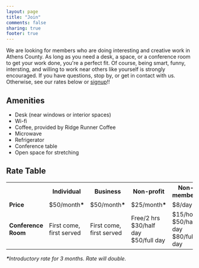 ```yaml
---
layout: page
title: "Join"
comments: false
sharing: true
footer: true
---
```



We are looking for members who are doing interesting and creative work in Athens County.  As long as you need a desk, a space, or a conference room to get your work done, you're a perfect fit.  Of course, being smart, funny, intersting, and willing to work near others like yourself is strongly encouraged.  If you have questions, stop by, or get in contact with us.  Otherwise, see our rates below or [signup](https://docs.google.com/a/athensworks.com/spreadsheet/viewform?formkey=dGI4WUlFaE9nZ2xNUjZuVXNGMWlVSXc6MQ)!!

Amenities
--------
* Desk (near windows or interior spaces)
* Wi-fi
* Coffee, provided by Ridge Runner Coffee
* Microwave
* Refrigerator
* Conference table
* Open space for stretching

Rate Table
-----
<table id="rate_table">
  <tbody>
    <tr>
      <th style="width:100px;"></td>
      <th style="width:86px;"><strong>Individual</strong></td>
      <th style="width:120px;"><strong>Business</strong></td>
      <th style="width:120px;"><strong>Non-profit</strong></td>
      <th style="width:120px;"><strong>Non-members</strong></td>
    </tr>
    <tr>
      <td><strong>Price</strong></td>
      <td>$50/month<strong>*</strong></td>
      <td>$50/month<strong>*</strong></td>
      <td>$25/month<strong>*</strong></td>
      <td>$8/day</td>
    </tr>
    <tr>
      <td style="height: 95px;"><strong>Conference Room</strong></td>
      <td>First come, first served</td>
      <td>First come, first served</td>
      <td>Free/2 hrs<br/>$30/half day<br/>$50/full day</td>
      <td>$15/hour<br/>$50/half day<br/>$80/full day</td>
    </tr>
  </tbody>
</table>

<em><strong>*</strong>Introductory rate for 3 months. Rate will double.</em>